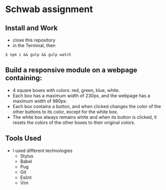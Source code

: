 # Schwab assignment

## Install and Work
- close this repository
- in the Terminal, then

`$ npm i && gulp && gulp watch`

## Build a responsive module on a webpage containing:
- 4 square boxes with colors: red, green, blue, white. 
- Each box has a maximum width of 230px, and the webpage has a maximum width of 980px. 
- Each box contains a button, and when clicked changes the color of the other buttons to its color, except for the white box. 
- The white box always remains white and when its button is clicked, it resets the colors of the other boxes to their original colors.

## Tools Used
* I used different technologies 
  * Stylus
  * Babel
  * Pug
  * Git
  * Eslint
  * Vim
